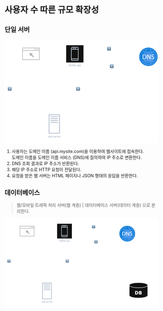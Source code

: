 # 사용자 수 따른 규모 확장성
## 단일 서버
![simple](../image/ch1-1.png)
1. 사용자는 도메인 이름 (api.mysite.com)을 이용하여 웹사이트에 접속한다.  
도메인 이름을 도메인 이름 서비스 (DNS)에 질의하여 IP 주소로 변환한다.
2. DNS 조회 결과로 IP 주소가 반환된다.
3. 해당 IP 주소로 HTTP 요청이 전달된다.
4. 요청을 받은 웹 서버는 HTML 페이지나 JSON 형태의 응답을 반환한다.

## 데이터베이스
> 웹/모바일 트래픽 처리 서버(웹 계층) | 데이터베이스 서버(데이터 계층) 으로 분리한다.

![simple](../image/ch1-2.png)
